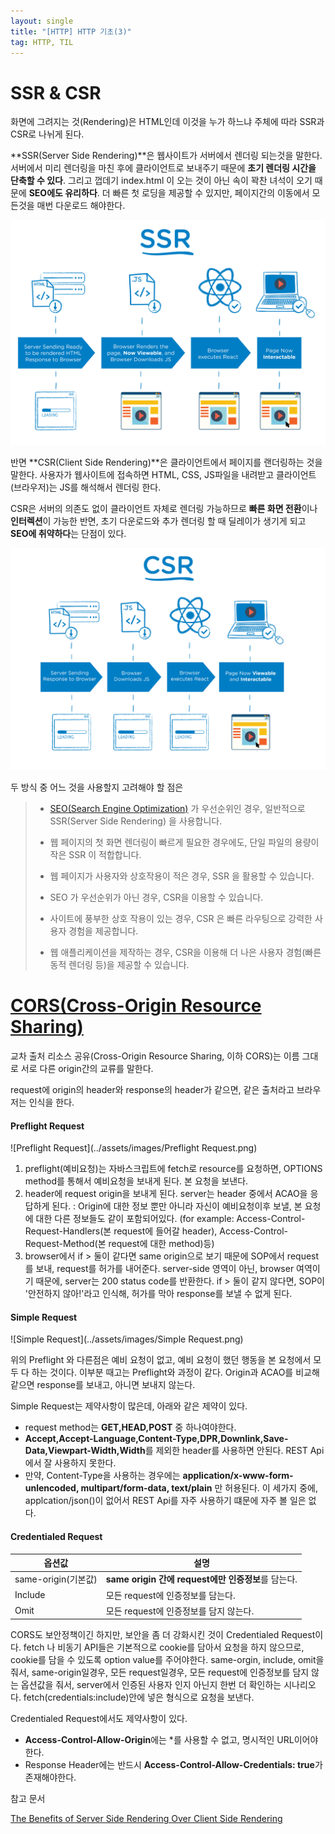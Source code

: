 ```yaml
---
layout: single
title: "[HTTP] HTTP 기초(3)"
tag: HTTP, TIL
---
```


# SSR & CSR

화면에 그려지는 것(Rendering)은 HTML인데 이것을 누가 하느냐 주체에 따라 SSR과 CSR로 나뉘게 된다. 

**SSR(Server Side Rendering)**은 웹사이트가 서버에서 렌더링 되는것을 말한다. 서버에서 미리 렌더링을 마친 후에 클라이언트로 보내주기 때문에 **초기 렌더링 시간을 단축할 수 있다**. 그리고 껍데기 index.html 이 오는 것이 아닌 속이 꽉찬 녀석이 오기 때문에 **SEO에도 유리하다**. 더 빠른 첫 로딩을 제공할 수 있지만, 페이지간의 이동에서 모든것을 매번 다운로드 해야한다. 

![SSR](../assets/images/SSR.png)

반면 **CSR(Client Side Rendering)**은 클라이언트에서 페이지를 랜더링하는 것을 말한다. 사용자가 웹사이트에 접속하면 HTML, CSS, JS파일을 내려받고 클라이언트(브라우저)는 JS를 해석해서 렌더링 한다.  <br>

CSR은 서버의 의존도 없이 클라이언트 자체로 렌더링 가능하므로 **빠른 화면 전환**이나 **인터렉션**이 가능한 반면, 초기 다운로드와 추가 렌더링 할 때 딜레이가 생기게 되고 **SEO에 취약하다**는 단점이 있다.

![SSR](../assets/images/CSR.png)

두 방식 중 어느 것을 사용할지 고려해야 할 점은 

> - [SEO(Search Engine Optimization)](https://en.wikipedia.org/wiki/Search_engine_optimization) 가 우선순위인 경우, 일반적으로 SSR(Server Side Rendering) 을 사용합니다.
> - 웹 페이지의 첫 화면 렌더링이 빠르게 필요한 경우에도, 단일 파일의 용량이 작은 SSR 이 적합합니다.
> - 웹 페이지가 사용자와 상호작용이 적은 경우, SSR 을 활용할 수 있습니다.
>
> - SEO 가 우선순위가 아닌 경우, CSR을 이용할 수 있습니다.
> - 사이트에 풍부한 상호 작용이 있는 경우, CSR 은 빠른 라우팅으로 강력한 사용자 경험을 제공합니다.
> - 웹 애플리케이션을 제작하는 경우, CSR을 이용해 더 나은 사용자 경험(빠른 동적 렌더링 등)을 제공할 수 있습니다.





# [CORS(Cross-Origin Resource Sharing)](https://developer.mozilla.org/ko/docs/Web/HTTP/CORS)



교차 출처 리소스 공유(Cross-Origin Resource Sharing, 이하 CORS)는 이름 그대로 서로 다른 origin간의 교류를 말한다. 

request에 origin의 header와 response의 header가 같으면, 같은 출처라고 브라우저는 인식을 한다. 

#### Preflight Request

![Preflight Request](../assets/images/Preflight Request.png)

1. preflight(예비요청)는 자바스크립트에 fetch로 resource를 요청하면, OPTIONS method를 통해서 예비요청을 보내게 된다. 본 요청을 보낸다.
2. header에 request origin을 보내게 된다. server는 header 중에서 ACAO을 응답하게 된다.
   : Origin에 대한 정보 뿐만 아니라 자신이 예비요청이후 보낼, 본 요청에 대한 다른 정보들도 같이 포함되어있다. (for example: Access-Control-Request-Handlers(본 request에 들어갈 header), Access-Control-Request-Method(본 request에 대한 method)등)
3. browser에서
   if > 둘이 같다면 same origin으로 보기 때문에 SOP에서 request를 보내, request를 허가를 내어준다. server-side 영역이 아닌, browser 여역이기 때문에, server는 200 status code를 반환한다.
   if > 둘이 같지 않다면, SOP이 '안전하지 않아!'라고 인식해, 허가를 막아 response를 보낼 수 없게 된다.

#### Simple Request

![Simple Request](../assets/images/Simple Request.png)

위의 Preflight 와 다른점은 예비 요청이 없고, 예비 요청이 했던 행동을 본 요청에서 모두 다 하는 것이다. 이부분 때고는 Preflight와 과정이 같다. Origin과 ACAO를 비교해 같으면 response를 보내고, 아니면 보내지 않는다.

Simple Request는 제약사항이 많은데, 아래와 같은 제약이 있다.

- request method는 **GET,HEAD,POST** 중 하나여야한다.
- **Accept,Accept-Language,Content-Type,DPR,Downlink,Save-Data,Viewpart-Width,Width**를 제외한 header를 사용하면 안된다. REST Api에서 잘 사용하지 못한다.
- 만약, Content-Type을 사용하는 경우에는 **application/x-www-form-unlencoded, multipart/form-data, text/plain** 만 허용된다. 이 세가지 중에, applcation/json()이 없어서 REST Api를 자주 사용하기 떄문에 자주 볼 일은 없다.

#### Credentialed Request

| 옵션값              | 설명                                                |
| ------------------- | --------------------------------------------------- |
| same-origin(기본값) | **same origin 간에 request에만 인증정보**를 담는다. |
| Include             | 모든 request에 인증정보를 담는다.                   |
| Omit                | 모든 request에 인증정보를 담지 않는다.              |

CORS도 보안정책이긴 하지만, 보안을 좀 더 강화시킨 것이 Credentialed Request이다. fetch 나 비동기 API들은 기본적으로 cookie를 담아서 요청을 하지 않으므로, cookie를 담을 수 있도록 option value를 주어야한다. same-orgin, include, omit을 줘서, same-origin일경우, 모든 request일경우, 모든 request에 인증정보를 담지 않는 옵션값을 줘서, server에서 인증된 사용자 인지 아닌지 한번 더 확인하는 시나리오다. fetch(credentials:include)안에 넣은 형식으로 요청을 보낸다.

Credentialed Request에서도 제약사항이 있다.

- **Access-Control-Allow-Origin**에는 *를 사용할 수 없고, 명시적인 URL이어야한다.
- Response Header에는 반드시 **Access-Control-Allow-Credentials: true**가 존재해야한다.



참고 문서

[The Benefits of Server Side Rendering Over Client Side Rendering](https://medium.com/walmartglobaltech/the-benefits-of-server-side-rendering-over-client-side-rendering-5d07ff2cefe8)


